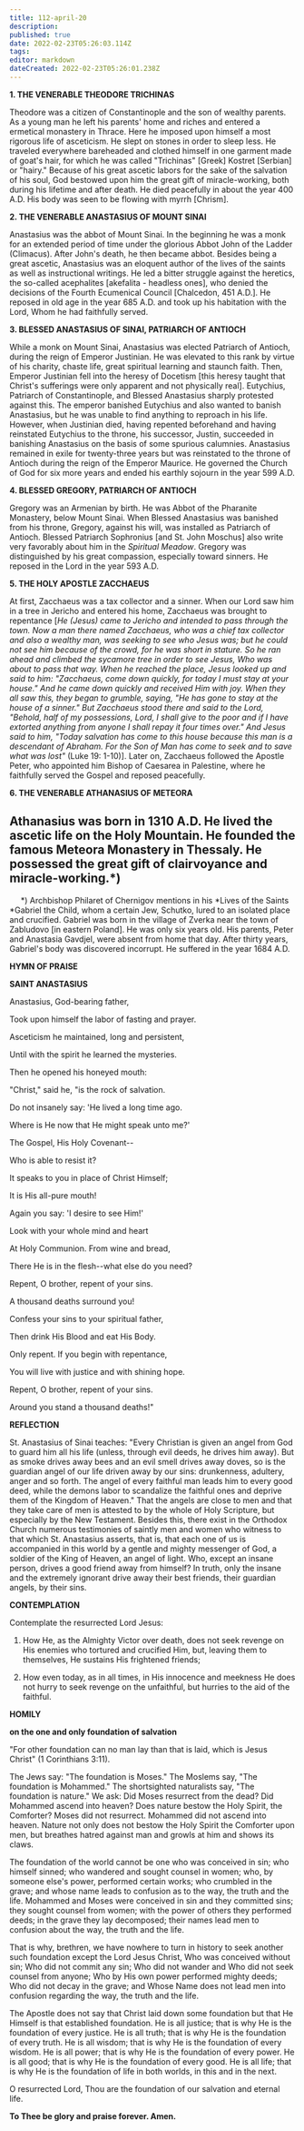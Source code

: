 ```yaml
---
title: 112-april-20
description: 
published: true
date: 2022-02-23T05:26:03.114Z
tags: 
editor: markdown
dateCreated: 2022-02-23T05:26:01.238Z
---
```


**1. THE VENERABLE THEODORE TRICHINAS**

Theodore was a citizen of Constantinople and the son of wealthy parents. As a young man he left his parents' home and riches and entered a ermetical monastery in Thrace. Here he imposed upon himself a most rigorous life of asceticism. He slept on stones in order to sleep less. He traveled everywhere bareheaded and clothed himself in one garment made of goat's hair, for which he was called "Trichinas" [Greek] Kostret [Serbian] or "hairy." Because of his great ascetic labors for the sake of the salvation of his soul, God bestowed upon him the great gift of miracle-working, both during his lifetime and after death. He died peacefully in about the year 400 A.D. His body was seen to be flowing with myrrh [Chrism].

**2. THE VENERABLE ANASTASIUS OF MOUNT SINAI**

Anastasius was the abbot of Mount Sinai. In the beginning he was a monk for an extended period of time under the glorious Abbot John of the Ladder (Climacus). After John's death, he then became abbot. Besides being a great ascetic, Anastasius was an eloquent author of the lives of the saints as well as instructional writings. He led a bitter struggle against the heretics, the so-called acephalites [akefalita - headless ones], who denied the decisions of the Fourth Ecumenical Council [Chalcedon, 451 A.D.]. He reposed in old age in the year 685 A.D. and took up his habitation with the Lord, Whom he had faithfully served.

**3. BLESSED ANASTASIUS OF SINAI, PATRIARCH OF ANTIOCH**

While a monk on Mount Sinai, Anastasius was elected Patriarch of Antioch, during the reign of Emperor Justinian. He was elevated to this rank by virtue of his charity, chaste life, great spiritual learning and staunch faith. Then, Emperor Justinian fell into the heresy of Docetism [this heresy taught that Christ's sufferings were only apparent and not physically real]. Eutychius, Patriarch of Constantinople, and Blessed Anastasius sharply protested against this. The emperor banished Eutychius and also wanted to banish Anastasius, but he was unable to find anything to reproach in his life. However, when Justinian died, having repented beforehand and having reinstated Eutychius to the throne, his successor, Justin, succeeded in banishing Anastasius on the basis of some spurious calumnies. Anastasius remained in exile for twenty-three years but was reinstated to the throne of Antioch during the reign of the Emperor Maurice. He governed the Church of God for six more years and ended his earthly sojourn in the year 599 A.D.

**4. BLESSED GREGORY, PATRIARCH OF ANTIOCH**

Gregory was an Armenian by birth. He was Abbot of the Pharanite Monastery, below Mount Sinai. When Blessed Anastasius was banished from his throne, Gregory, against his will, was installed as Patriarch of Antioch. Blessed Patriarch Sophronius [and St. John Moschus] also write very favorably about him in the *Spiritual Meadow*. Gregory was distinguished by his great compassion, especially toward sinners. He reposed in the Lord in the year 593 A.D.

**5. THE HOLY APOSTLE ZACCHAEUS**

At first, Zacchaeus was a tax collector and a sinner. When our Lord saw him in a tree in Jericho and entered his home, Zacchaeus was brought to repentance [*He (Jesus) came to Jericho and intended to pass through the town. Now a man there named Zacchaeus, who was a chief tax collector and also a wealthy man, was seeking to see who Jesus was; but he could not see him because of the crowd, for he was short in stature. So he ran ahead and climbed the sycamore tree in order to see Jesus, Who was about to pass that way. When he reached the place, Jesus looked up and said to him: "Zacchaeus, come down quickly, for today I must stay at your house." And he came down quickly and received Him with joy. When they all saw this, they began to grumble, saying, "He has gone to stay at the house of a sinner." But Zacchaeus stood there and said to the Lord, "Behold, half of my possessions, Lord, I shall give to the poor and if I have extorted anything from anyone I shall repay it four times over." And Jesus said to him, "Today salvation has come to this house because this man is a descendant of Abraham. For the Son of Man has come to seek and to save what was lost"* (Luke 19: 1-10)]. Later on, Zacchaeus followed the Apostle Peter, who appointed him Bishop of Caesarea in Palestine, where he faithfully served the Gospel and reposed peacefully.

**6. THE VENERABLE ATHANASIUS OF METEORA**

Athanasius was born in 1310 A.D. He lived the ascetic life on the Holy Mountain. He founded the famous Meteora Monastery in Thessaly. He possessed the great gift of clairvoyance and miracle-working.*)
--------------------
     *) Archbishop Philaret of Chernigov mentions in his *Lives of the Saints *Gabriel the Child, whom a certain Jew, Schutko, lured to an isolated place and crucified. Gabriel was born in the village of Zverka near the town of Zabludovo [in eastern Poland]. He was only six years old. His parents, Peter and Anastasia Gavdjel, were absent from home that day. After thirty years, Gabriel's body was discovered incorrupt. He suffered in the year 1684 A.D.




**HYMN OF PRAISE**

**SAINT ANASTASIUS**

Anastasius, God-bearing father,

Took upon himself the labor of fasting and prayer.

Asceticism he maintained, long and persistent,

Until with the spirit he learned the mysteries.

Then he opened his honeyed mouth:

"Christ," said he, "is the rock of salvation.

Do not insanely say: 'He lived a long time ago.

Where is He now that He might speak unto me?'

The Gospel, His Holy Covenant--

Who is able to resist it?

It speaks to you in place of Christ Himself;

It is His all-pure mouth!

Again you say: 'I desire to see Him!'

Look with your whole mind and heart

At Holy Communion. From wine and bread,

There He is in the flesh--what else do you need?

Repent, O brother, repent of your sins.

A thousand deaths surround you!

Confess your sins to your spiritual father,

Then drink His Blood and eat His Body.

Only repent. If you begin with repentance,

You will live with justice and with shining hope.

Repent, O brother, repent of your sins.

Around you stand a thousand deaths!"


**REFLECTION**

St. Anastasius of Sinai teaches: "Every Christian is given an angel from God to guard him all his life (unless, through evil deeds, he drives him away). But as smoke drives away bees and an evil smell drives away doves, so is the guardian angel of our life driven away by our sins: drunkenness, adultery, anger and so forth. The angel of every faithful man leads him to every good deed, while the demons labor to scandalize the faithful ones and deprive them of the Kingdom of Heaven." That the angels are close to men and that they take care of men is attested to by the whole of Holy Scripture, but especially by the New Testament. Besides this, there exist in the Orthodox Church numerous testimonies of saintly men and women who witness to that which St. Anastasius asserts, that is, that each one of us is accompanied in this world by a gentle and mighty messenger of God, a soldier of the King of Heaven, an angel of light. Who, except an insane person, drives a good friend away from himself? In truth, only the insane and the extremely ignorant drive away their best friends, their guardian angels, by their sins.

**CONTEMPLATION**

Contemplate the resurrected Lord Jesus:

1.  How He, as the Almighty Victor over death, does not seek revenge on His enemies who tortured and crucified Him, but, leaving them to themselves, He sustains His frightened friends;

1.  How even today, as in all times, in His innocence and meekness He does not hurry to seek revenge on the unfaithful, but hurries to the aid of the faithful.



**HOMILY**

**on the one and only foundation of salvation**

"For other foundation can no man lay than that is laid, which is Jesus Christ" (1 Corinthians 3:11).

The Jews say: "The foundation is Moses." The Moslems say, "The foundation is Mohammed." The shortsighted naturalists say, "The foundation is nature." We ask: Did Moses resurrect from the dead? Did Mohammed ascend into heaven? Does nature bestow the Holy Spirit, the Comforter? Moses did not resurrect. Mohammed did not ascend into heaven. Nature not only does not bestow the Holy Spirit the Comforter upon men, but breathes hatred against man and growls at him and shows its claws.

The foundation of the world cannot be one who was conceived in sin; who himself sinned; who wandered and sought counsel in women; who, by someone else's power, performed certain works; who crumbled in the grave; and whose name leads to confusion as to the way, the truth and the life. Mohammed and Moses were conceived in sin and they committed sins; they sought counsel from women; with the power of others they performed deeds; in the grave they lay decomposed; their names lead men to confusion about the way, the truth and the life.

That is why, brethren, we have nowhere to turn in history to seek another such foundation except the Lord Jesus Christ, Who was conceived without sin; Who did not commit any sin; Who did not wander and Who did not seek counsel from anyone; Who by His own power performed mighty deeds; Who did not decay in the grave; and Whose Name does not lead men into confusion regarding the way, the truth and the life.

The Apostle does not say that Christ laid down some foundation but that He Himself is that established foundation. He is all justice; that is why He is the foundation of every justice. He is all truth; that is why He is the foundation of every truth. He is all wisdom; that is why He is the foundation of every wisdom. He is all power; that is why He is the foundation of every power. He is all good; that is why He is the foundation of every good. He is all life; that is why He is the foundation of life in both worlds, in this and in the next.

O resurrected Lord, Thou are the foundation of our salvation and eternal life.

**To Thee be glory and praise forever. Amen.**

 
